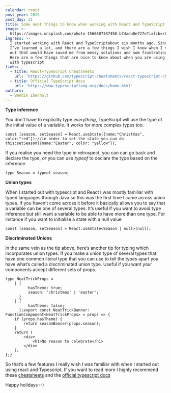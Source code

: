 ```yaml
---
calendar: react
post_year: 2019
post_day: 21
title: Some neat things to know when working with React and TypeScript
image: >-
  https://images.unsplash.com/photo-1566807387450-b74aea0e727e?ixlib=rb-1.2.1&ixid=eyJhcHBfaWQiOjEyMDd9&auto=format&fit=crop&w=1950&q=80
ingress: >-
  I started working with React and TypeScriptabout six months ago. Since then
  I’ve learned a lot, and there are a few things I wish I knew when I started
  out that would have saved me from messy solutions and som frustrating moments.
  Here are a few things that are nice to know about when you are using react
  with typescript
links:
  - title: React+TypeScript Cheatsheets
    url: 'https://github.com/typescript-cheatsheets/react-typescript-cheatsheet'
  - title: Official TypeScript docs
    url: 'https://www.typescriptlang.org/docs/home.html'
authors:
  - Bendik Ibenholt
---
```

**Type inference** 

You don’t have to explicitly type _everything_, TypeScript will use the type of the initial value of a variable. It  works for more complex types too.

```
const [season, setSeason] = React.useState({name:"Christmas", color:"red"});//in order to set the state you can do this:setSeason({name:"Easter", color: "yellow"});
```

If you realise you need the type in retrospect, you can can go back and declare the type, _or_ you can use _typeof_ to declare the type based on the inference.

```
type Season = typeof season;
```



**Union types**

When I started out with typescript and React I was mostly familiar with typed languages through Java so this was the first time I came across union types. If you haven’t come across it before it basically allows you to say that a variable can be one of several types. It’s useful if you want to avoid type inference but still want a variable to be able to have more than one type. For instance if you want to initialize a state with a null value

```
const [season, setSeason] = React.useState<Season | null>(null);
```

**Discriminated Unions**

In the same vein as the tip above, here’s another tip for typing which incorporates union types. If you make a union type of several types that have one common literal type that you can use to tell the types apart you have what’s called a discriminated union type. Useful if you want your components accept different sets of props. 



```
type NeatTrickProps =    | {          hasTheme: true;          season: 'christmas' | 'easter';      }    | {          hasTheme: false;      };export const NeatTrickBanner: FunctionComponent<NeatTrickProps> = props => {    if (props.hasTheme) {        return seasonBanner(props.season);    }    return (        <div>            <h1>No reason to celebrate</h1>        </div>    );};}
```



So that’s a few features I really wish I was familiar with when I started out using react and Typescript. If you want to read more I highly recommend these [cheatsheets](https://github.com/typescript-cheatsheets/react-typescript-cheatsheet) and the [official typescript docs](https://www.typescriptlang.org/docs/home.html)

Happy holidays :-)
